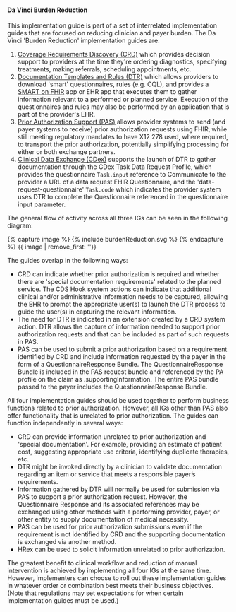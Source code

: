 #### Da Vinci Burden Reduction
This implementation guide is part of a set of interrelated implementation guides that are focused on reducing clinician and payer burden. The Da Vinci 'Burden Reduction' implementation guides are:

1. [Coverage Requirements Discovery (CRD)](http://hl7.org/fhir/us/davinci-crd) which provides decision support to providers at the time they're ordering diagnostics, specifying treatments, making referrals, scheduling appointments, etc.
2. [Documentation Templates and Rules (DTR)](http://hl7.org/fhir/us/davinci-dtr) which allows providers to download 'smart' questionnaires, rules (e.g. CQL), and provides a [SMART on FHIR](http://www.hl7.org/fhir/smart-app-launch/) app or EHR app that executes them to gather information relevant to a performed or planned service. Execution of the questionnaires and rules may also be performed by an application that is part of the provider's EHR.
3. [Prior Authorization Support (PAS)](http://hl7.org/fhir/us/davinci-pas) allows provider systems to send (and payer systems to receive) prior authorization requests using FHIR, while still meeting regulatory mandates to have X12 278 used, where required, to transport the prior authorization, potentially simplifying processing for either or both exchange partners.
4. [Clinical Data Exchange (CDex)](https://hl7.org/fhir/us/davinci-cdex/index.html) supports the launch of DTR to gather documentation through the CDex Task Data Request Profile, which provides the questionnaire `Task.input` reference to Communicate to the provider a URL of a data request FHIR Questionnaire, and the 'data-request-questionnaire' `Task.code` which indicates the provider system uses DTR to complete the Questionnaire referenced in the questionnaire input parameter.

The general flow of activity across all three IGs can be seen in the following diagram:

{% capture image %}
{% include burdenReduction.svg %}
{% endcapture %}
{{ image | remove_first: '<?xml version="1.0" encoding="UTF-8" standalone="no"?>'}}

The guides overlap in the following ways:

* CRD can indicate whether prior authorization is required and whether there are 'special documentation requirements' related to the planned service. The CDS Hook system actions can indicate that additional clinical and/or administrative information needs to be captured, allowing the EHR to prompt the appropriate user(s) to launch the DTR process to guide the user(s) in capturing the relevant information.
* The need for DTR is indicated in an extension created by a CRD system action. DTR allows the capture of information needed to support prior authorization requests and that can be included as part of such requests in PAS.
* PAS can be used to submit a prior authorization based on a requirement identified by CRD and include information requested by the payer in the form of a QuestionnaireResponse Bundle. The QuestionnaireResponse Bundle is included in the PAS request bundle and referenced by the PA profile on the claim as .supportingInformation. The entire PAS bundle passed to the payer includes the QuestionnaireResponse Bundle.

All four implementation guides should be used together to perform business functions related to prior authorization. However, all IGs other than PAS also offer functionality that is unrelated to prior authorization. The guides can function independently in several ways:

* CRD can provide information unrelated to prior authorization and 'special documentation'. For example, providing an estimate of patient cost, suggesting appropriate use criteria, identifying duplicate therapies, etc.
* DTR might be invoked directly by a clinician to validate documentation regarding an item or service that meets a responsible payer’s requirements.
* Information gathered by DTR will normally be used for submission via PAS to support a prior authorization request. However, the Questionnaire Response and its associated references may be exchanged using other methods with a performing provider, payer, or other entity to supply documentation of medical necessity.
* PAS can be used for prior authorization submissions even if the requirement is not identified by CRD and the supporting documentation is exchanged via another method.
* HRex can be used to solicit information unrelated to prior authorization.

The greatest benefit to clinical workflow and reduction of manual intervention is achieved by implementing all four IGs at the same time. However, implementers can choose to roll out these implementation guides in whatever order or combination best meets their business objectives.  (Note that regulations may set expectations for when certain implementation guides must be used.)